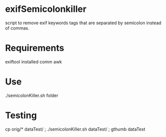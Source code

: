 # exifSemicolonkiller
script to remove exif keywords tags that are separated by semicolon instead of commas.

# Requirements
exiftool installed
comm
awk

# Use
./semicolonKiller.sh  folder


# Testing

cp orig/* dataTest/ ; ./semicolonKiller.sh  dataTest/ ; gthumb dataTest

